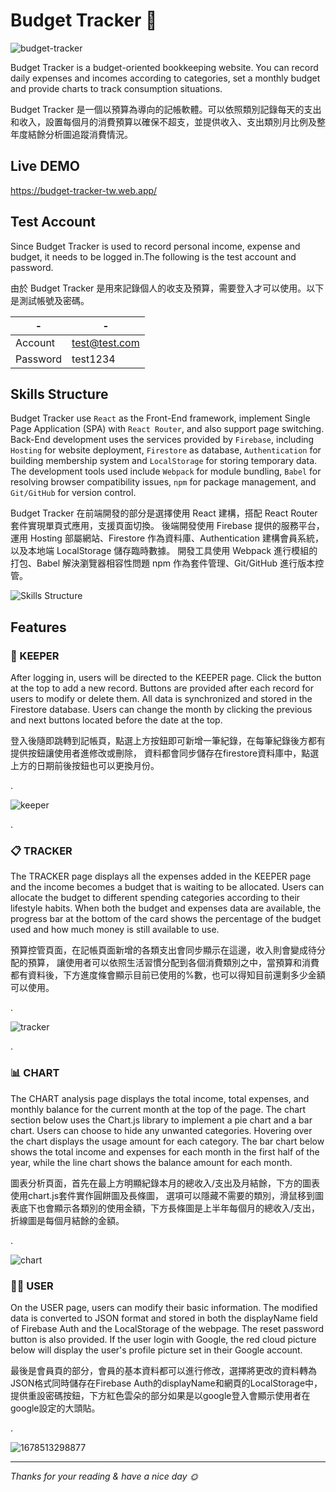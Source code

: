 # Budget Tracker 📝
![budget-tracker](https://user-images.githubusercontent.com/101781321/224461557-de522b12-1e3c-4e49-bb23-371ee64ad5d2.JPG)

Budget Tracker is a budget-oriented bookkeeping website. You can record daily expenses and incomes according to categories, set a monthly budget and provide charts to track consumption situations.

Budget Tracker 是一個以預算為導向的記帳軟體。可以依照類別記錄每天的支出和收入，設置每個月的消費預算以確保不超支，並提供收入、支出類別月比例及整年度結餘分析圖追蹤消費情況。


## Live DEMO
https://budget-tracker-tw.web.app/


## Test Account
Since Budget Tracker is used to record personal income, expense and budget, it needs to be logged in.The following is the test account and password.

由於 Budget Tracker 是用來記錄個人的收支及預算，需要登入才可以使用。以下是測試帳號及密碼。

| - | - |
|-----|--------|
| Account | test@test.com |
| Password | test1234 |


## Skills Structure
Budget Tracker use ```React``` as the Front-End framework, implement Single Page Application (SPA) with ```React Router```, and also support page switching.
Back-End development uses the services provided by ```Firebase```, including ```Hosting``` for website deployment, ```Firestore``` as database, ```Authentication``` for building membership system and ```LocalStorage``` for storing temporary data.
The development tools used include ```Webpack``` for module bundling, ```Babel``` for resolving browser compatibility issues, ```npm``` for package management, and ```Git/GitHub``` for version control.

Budget Tracker 在前端開發的部分是選擇使用 React 建構，搭配 React Router 套件實現單頁式應用，支援頁面切換。
後端開發使用 Firebase 提供的服務平台，運用 Hosting 部屬網站、Firestore 作為資料庫、Authentication 建構會員系統，以及本地端 LocalStorage 儲存臨時數據。
開發工具使用 Webpack 進行模組的打包、Babel 解決瀏覽器相容性問題 npm 作為套件管理、Git/GitHub 進行版本控管。

![Skills Structure ](https://user-images.githubusercontent.com/101781321/224463787-c1eb54ff-d3c5-47cf-986c-98531cb4284b.JPG)


## Features

### 📒 KEEPER

After logging in, users will be directed to the KEEPER page. 
Click the button at the top to add a new record. Buttons are provided after each record for users to modify or delete them. 
All data is synchronized and stored in the Firestore database. 
Users can change the month by clicking the previous and next buttons located before the date at the top.

登入後隨即跳轉到記帳頁，點選上方按鈕即可新增一筆紀錄，在每筆紀錄後方都有提供按鈕讓使用者進修改或刪除，
資料都會同步儲存在firestore資料庫中，點選上方的日期前後按鈕也可以更換月份。

.

![keeper](https://user-images.githubusercontent.com/101781321/224467050-25dd23cc-8ca7-4790-a96f-0df640716f4f.gif)

.

### 📋 TRACKER

The TRACKER page displays all the expenses added in the KEEPER page and the income becomes a budget that is waiting to be allocated. 
Users can allocate the budget to different spending categories according to their lifestyle habits. 
When both the budget and expenses data are available, the progress bar at the bottom of the card shows the percentage of the budget used and how much money is still available to use.

預算控管頁面，在記帳頁面新增的各類支出會同步顯示在這邊，收入則會變成待分配的預算，
讓使用者可以依照生活習慣分配到各個消費類別之中，當預算和消費都有資料後，下方進度條會顯示目前已使用的%數，也可以得知目前還剩多少金額可以使用。

.

![tracker](https://user-images.githubusercontent.com/101781321/224467056-14977af6-06e3-4250-8f1c-038676056512.gif)

.

### 📊 CHART

The CHART analysis page displays the total income, total expenses, and monthly balance for the current month at the top of the page. 
The chart section below uses the Chart.js library to implement a pie chart and a bar chart. 
Users can choose to hide any unwanted categories. Hovering over the chart displays the usage amount for each category. 
The bar chart below shows the total income and expenses for each month in the first half of the year, while the line chart shows the balance amount for each month.

圖表分析頁面，首先在最上方明顯紀錄本月的總收入/支出及月結餘，下方的圖表使用chart.js套件實作圓餅圖及長條圖，
選項可以隱藏不需要的類別，滑鼠移到圖表底下也會顯示各類別的使用金額，下方長條圖是上半年每個月的總收入/支出，折線圖是每個月結餘的金額。

.

![chart](https://user-images.githubusercontent.com/101781321/224467068-a63698cb-b637-4302-9fb9-fc9c318fa19a.gif)


### 💁‍♂️ USER

On the USER page, users can modify their basic information. 
The modified data is converted to JSON format and stored in both the displayName field of Firebase Auth and the LocalStorage of the webpage. 
The reset password button is also provided. 
If the user login with Google, the red cloud picture below will display the user's profile picture set in their Google account.

最後是會員頁的部分，會員的基本資料都可以進行修改，選擇將更改的資料轉為JSON格式同時儲存在Firebase Auth的displayName和網頁的LocalStorage中，
提供重設密碼按鈕，下方紅色雲朵的部分如果是以google登入會顯示使用者在google設定的大頭貼。

.

![1678513298877](https://user-images.githubusercontent.com/101781321/224467265-18255384-36a1-4e6f-829d-84a667e1e58f.gif)

***  

_Thanks for your reading & have a nice day 🌞_

